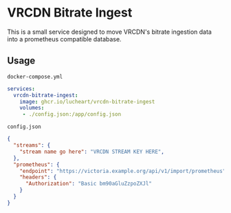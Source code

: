 # VRCDN Bitrate Ingest

This is a small service designed to move VRCDN's bitrate ingestion data into a prometheus compatible database.

## Usage

`docker-compose.yml`
```yaml
services:
  vrcdn-bitrate-ingest:
    image: ghcr.io/lucheart/vrcdn-bitrate-ingest
    volumes:
     - ./config.json:/app/config.json
```

`config.json`
```json
{
  "streams": {
    "stream name go here": "VRCDN STREAM KEY HERE",
  },
  "prometheus": {
    "endpoint": "https://victoria.example.org/api/v1/import/prometheus",
    "headers": {
      "Authorization": "Basic bm90aGluZzpoZXJl"
    }
  }
}
```
